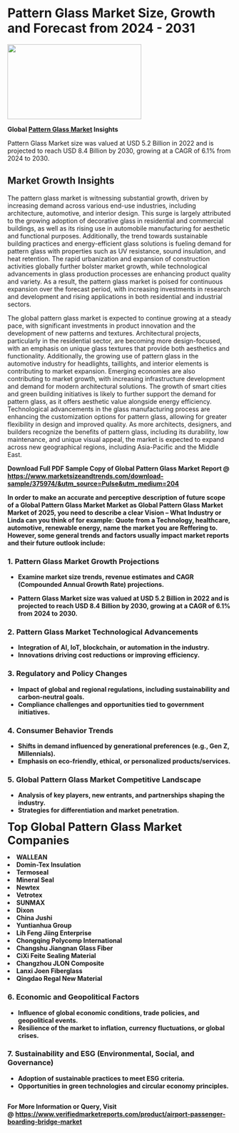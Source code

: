 <H1>Pattern Glass Market Size, Growth and Forecast from 2024 - 2031</H1><img class="aligncenter size-medium wp-image-584254" src="https://thirdeyenews.in/wp-content/uploads/2024/09/Global-Market-Research-300x168.jpeg" alt="" width="300" height="168" /><p><strong>Global&nbsp;<a href="https://www.marketsizeandtrends.com/download-sample/375974/&amp;utm_source=Pulse&amp;utm_medium=204">Pattern Glass Market</a> Insights</strong></p><p>Pattern Glass Market size was valued at USD 5.2 Billion in 2022 and is projected to reach USD 8.4 Billion by 2030, growing at a CAGR of 6.1% from 2024 to 2030.</p><p><h2>Market Growth Insights</h2> <p>The pattern glass market is witnessing substantial growth, driven by increasing demand across various end-use industries, including architecture, automotive, and interior design. This surge is largely attributed to the growing adoption of decorative glass in residential and commercial buildings, as well as its rising use in automobile manufacturing for aesthetic and functional purposes. Additionally, the trend towards sustainable building practices and energy-efficient glass solutions is fueling demand for pattern glass with properties such as UV resistance, sound insulation, and heat retention. The rapid urbanization and expansion of construction activities globally further bolster market growth, while technological advancements in glass production processes are enhancing product quality and variety. As a result, the pattern glass market is poised for continuous expansion over the forecast period, with increasing investments in research and development and rising applications in both residential and industrial sectors.</p> <p><strong></strong></p> <p>The global pattern glass market is expected to continue growing at a steady pace, with significant investments in product innovation and the development of new patterns and textures. Architectural projects, particularly in the residential sector, are becoming more design-focused, with an emphasis on unique glass textures that provide both aesthetics and functionality. Additionally, the growing use of pattern glass in the automotive industry for headlights, taillights, and interior elements is contributing to market expansion. Emerging economies are also contributing to market growth, with increasing infrastructure development and demand for modern architectural solutions. The growth of smart cities and green building initiatives is likely to further support the demand for pattern glass, as it offers aesthetic value alongside energy efficiency. Technological advancements in the glass manufacturing process are enhancing the customization options for pattern glass, allowing for greater flexibility in design and improved quality. As more architects, designers, and builders recognize the benefits of pattern glass, including its durability, low maintenance, and unique visual appeal, the market is expected to expand across new geographical regions, including Asia-Pacific and the Middle East. <p><strong></p><p><span class=""><strong>Download Full PDF Sample Copy of Global Pattern Glass Market Report</strong> @ <a href="https://www.marketsizeandtrends.com/download-sample/375974/&amp;utm_source=Pulse&amp;utm_medium=204" target="_blank">https://www.marketsizeandtrends.com/download-sample/375974/&amp;utm_source=Pulse&amp;utm_medium=204</a></span></p><p>In order to make an accurate and perceptive description of future scope of a Global&nbsp;Pattern Glass Market Market as Global&nbsp;Pattern Glass Market Market of 2025, you need to describe a clear Vision &ndash; What Industry or Linda can you think of for example: Quote from a Technology, healthcare, automotive, renewable energy, name the market you are Reffering to. However, some general trends and factors usually impact market reports and their future outlook include:</p><h3>1.&nbsp;<strong>Pattern Glass Market Growth Projections</strong></h3><ul><li>Examine market size trends, revenue estimates and CAGR (Compounded Annual Growth Rate) projections.</li><li><p>Pattern Glass Market size was valued at USD 5.2 Billion in 2022 and is projected to reach USD 8.4 Billion by 2030, growing at a CAGR of 6.1% from 2024 to 2030.</p></li></ul><h3>2.&nbsp;<strong>Pattern Glass Market Technological Advancements</strong></h3><ul><li>Integration of AI, IoT, blockchain, or automation in the industry.</li><li>Innovations driving cost reductions or improving efficiency.</li></ul><h3>3.&nbsp;<strong>Regulatory and Policy Changes</strong></h3><ul><li>Impact of global and regional regulations, including sustainability and carbon-neutral goals.</li><li>Compliance challenges and opportunities tied to government initiatives.</li></ul><h3>4.&nbsp;<strong>Consumer Behavior Trends</strong></h3><ul><li>Shifts in demand influenced by generational preferences (e.g., Gen Z, Millennials).</li><li>Emphasis on eco-friendly, ethical, or personalized products/services.</li></ul><h3>5.&nbsp;<strong>Global Pattern Glass Market Competitive Landscape</strong></h3><ul><li>Analysis of key players, new entrants, and partnerships shaping the industry.</li><li>Strategies for differentiation and market penetration.</li></ul><p data-pm-slice="1 1 []"><span style="color: inherit; font-family: inherit; font-size: 25px;">Top Global Pattern Glass Market Companies</span></p><div class="" data-test-id=""><p><li>WALLEAN</li><li> Domin-Tex Insulation</li><li> Termoseal</li><li> Mineral Seal</li><li> Newtex</li><li> Vetrotex</li><li> SUNMAX</li><li> Dixon</li><li> China Jushi</li><li> Yuntianhua Group</li><li> Lih Feng Jiing Enterprise</li><li> Chongqing Polycomp International</li><li> Changshu Jiangnan Glass Fiber</li><li> CiXi Feite Sealing Material</li><li> Changzhou JLON Composite</li><li> Lanxi Joen Fiberglass</li><li> Qingdao Regal New Material</li></p></div><h3>6.&nbsp;<strong>Economic and Geopolitical Factors</strong></h3><ul><li>Influence of global economic conditions, trade policies, and geopolitical events.</li><li>Resilience of the market to inflation, currency fluctuations, or global crises.</li></ul><h3>7.&nbsp;<strong>Sustainability and ESG (Environmental, Social, and Governance)</strong></h3><ul><li>Adoption of sustainable practices to meet ESG criteria.</li><li>Opportunities in green technologies and circular economy principles.</li></ul><h2><strong style="font-size: 14px;">For More Information or Query, Visit @&nbsp;</strong><a style="background-color: #ffffff; font-size: 14px;" href="https://www.marketsizeandtrends.com/report/pattern-glass-market/" target="_blank">https://www.verifiedmarketreports.com/product/airport-passenger-boarding-bridge-market</a></h2>
